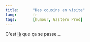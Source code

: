 ```yaml
--- 
title:      "Des cousins en visite" 
lang:       fr 
tags:       [humour, Gastero Prod]
---
```


C'est [là](http://www.netdisaster.com/go.php?mode=snail&url=http://www.gasteroprod.com/) que ça se passe…
